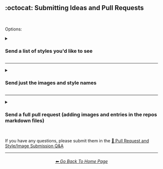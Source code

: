 <h2>:octocat: Submitting Ideas and Pull Requests</h2>

<br>

Options:

<details><summary><h3>Send a list of styles you'd like to see</h3></summary><p>
<br>
<b>If you would like to send a list of styles, simply send them in the discussions under the <a href="https://github.com/willwulfken/MidJourney-Styles-and-Keywords-Reference/discussions/2">💡 Ideas</a> category.</b>
<br>

Alternatively, you can send a pull request containing a text or markdown file. Just be sure to mention that you are submitting a style list.

</p></details>


<hr><!--------------->


<details><summary><h3>Send just the images and style names</h3></summary><p>
    <br>
    <b>If you would like to send images, create a pull request and do the following:</b>
    <br>
    <ol>
        <li>Make sure that all images are named with their respective style name.</li>
        <br>
        <li>Be sure to do one of the following:</li>
            <ul>
                <li>Put the images in the correct places within the "Images" folder. If doing this, make sure to put the images in a new folder that way it is easier for me to find them.</li>
                <li>-or-</li>
                <li>Put all of the images in the "Images" folder.</li>
            </ul>
        <br>
        <li>Make sure you mention the exact prompt format(s) that you used. You can write these in the "conversations" of the pull request.</li>
            <ul>
            <li>(for example, if one of your prompts was "sphere, golden --seed 4776" then you would say you used "sphere, &#60;style&#62; --seed 4776")</li>
            <li>This does not need to be done for each individual image. Just each prompt format that you used.</li>
            </ul>
    </ol>
    <br>
    After the pull request is approved, I will take care of adding them to the markdown files and crediting you.
</p></details>


<hr><!--------------->


<details><summary><h3>Send a full pull request (adding images and entries in the repos markdown files)</h3></summary><p>
    <br>
    <b>If you would like to send a full pull request, create a pull request and do the following:</b>
    <br>
    <ol>
        <li>
            Make sure that all images are named with their respective style name.
        </li>
        <br>
        <li>
            Put the images in the correct places within the "Images" folder.
        </li>
        <br>
        <li>
            When adding entries to the markdown files, make sure that the images/entries are in the correct places (to your best ability)
        </li>
        <br>
        <li>
            Make sure you mention the exact prompt format(s) that you used. You can write these in the "conversations" of the pull request.
        </li>
        <ul>
            <li>
                (for example, if one of your prompts was "sphere, golden --seed 4776" then you would say you used "sphere, &#60;style&#62; --seed 4776")
            </li>
            <li>This does not need to be done for each individual image. Just each prompt format that you used.</li>
        </ul>
    </ol>
    <br>
    After the pull request is approved, I will take care of crediting you and any needed edits.

</p></details>

<br>

If you have any questions, please submit them in the <a href="https://github.com/willwulfken/MidJourney-Styles-and-Keywords-Reference/discussions/10">🙏 Pull Request and Style/Image Submission Q&A</a>

<hr><!--------------->
<div align="center">
<h6><a href="https://github.com/willwulfken/MidJourney-Styles-and-Keywords-Reference/blob/main/README.md">⬅ Go Back To Home Page</a></h6>
</div>